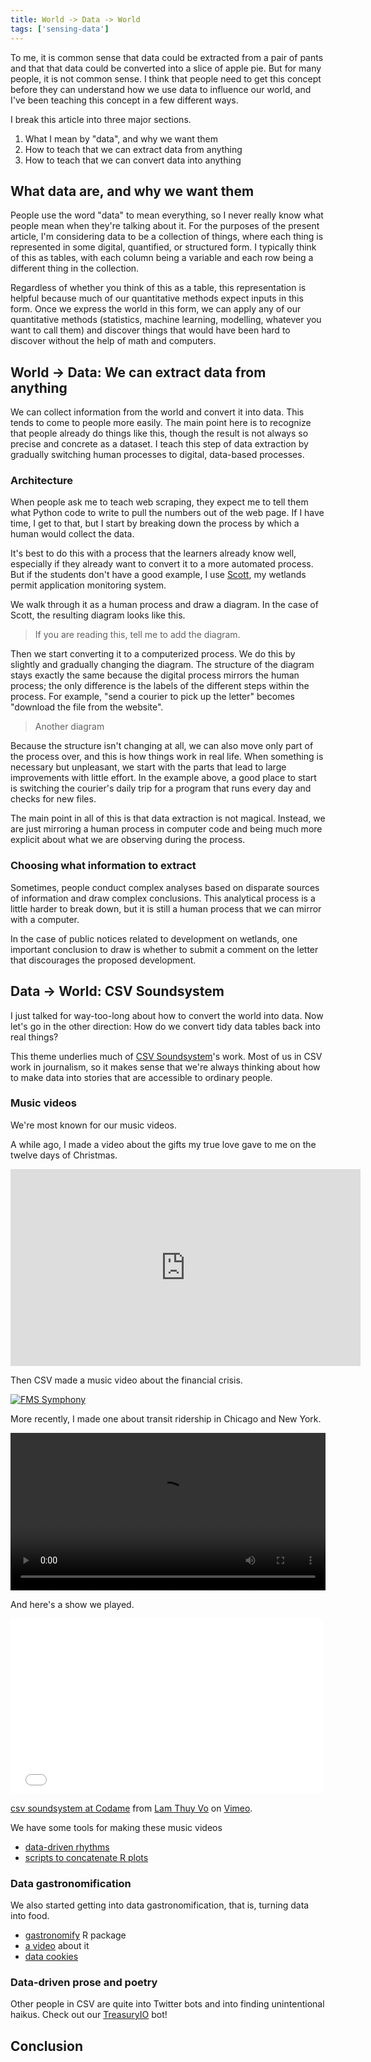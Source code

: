 ```yaml
---
title: World -> Data -> World
tags: ['sensing-data']
---
```

To me, it is common sense that data could be extracted from a pair
of pants and that that data could be converted into a slice of apple pie.
But for many people, it is not common sense. I think that people need
to get this concept before they can understand how we use data to
influence our world, and I've been teaching this concept in a few different ways.

I break this article into three major sections.

1. What I mean by "data", and why we want them
2. How to teach that we can extract data from anything
3. How to teach that we can convert data into anything

## What data are, and why we want them
People use the word "data" to mean everything, so I never really know
what people mean when they're talking about it. For the purposes of the
present article, I'm considering data to be a collection of things,
where each thing is represented in some digital, quantified, or
structured form. I typically think of this as tables, with each column
being a variable and each row being a different thing in the collection.

Regardless of whether you think of this as a table, this representation
is helpful because much of our quantitative methods expect inputs in this
form. Once we express the world in this form, we can apply any of our
quantitative methods (statistics, machine learning, modelling, whatever
you want to call them) and discover things that would have been hard to
discover without the help of math and computers.

## World -> Data: We can extract data from anything
We can collect information from the world and convert it into data.
This tends to come to people more easily. The main point here is to
recognize that people already do things like this, though the result
is not always so precise and concrete as a dataset. I teach this
step of data extraction by gradually switching human processes to
digital, data-based processes.

### Architecture
When people ask me to teach web scraping,
they expect me to tell them what Python code to write to pull the
numbers out of the web page. If I have time, I get to that, but I
start by breaking down the process by which a human would collect the
data.

It's best to do this with a process that the learners already
know well, especially if they already want to convert it to a more
automated process. But if the students don't have a good example, I use
[Scott](https://github.com/tlevine/scott), my wetlands permit application
monitoring system.

We walk through it as a human process and draw a diagram.
In the case of Scott, the resulting diagram looks like this.

> If you are reading this, tell me to add the diagram.

Then we start converting it to a computerized process. We do this by
slightly and gradually changing the diagram. The structure of the diagram
stays exactly the same because the digital process mirrors the human process;
the only difference is the labels of the different steps within the process.
For example, "send a courier to pick up the letter" becomes "download the file
from the website".

> Another diagram

Because the structure isn't changing at all, we can also move only part of
the process over, and this is how things work in real life. When something
is necessary but unpleasant, we start with the parts that lead to large
improvements with little effort. In the example above, a good place to start
is switching the courier's daily trip for a program that runs every day and
checks for new files.

The main point in all of this is that data extraction is not magical. Instead,
we are just mirroring a human process in computer code and being much more
explicit about what we are observing during the process.

### Choosing what information to extract
Sometimes, people conduct complex analyses based on disparate sources of
information and draw complex conclusions. This analytical process is a
little harder to break down, but it is still a human process that we can
mirror with a computer.

In the case of public notices related to development on wetlands, one
important conclusion to draw is whether to submit a comment on the letter
that discourages the proposed development.

## Data -> World: CSV Soundsystem
I just talked for way-too-long about how to convert the world into data.
Now let's go in the other direction: How do we convert tidy data tables
back into real things?

This theme underlies much of [CSV Soundsystem](http://csvsoundsystem.com)'s work.
Most of us in CSV work in journalism, so it makes sense that we're always thinking
about how to make data into stories that are accessible to ordinary people.

### Music videos
We're most known for our music videos.

A while ago, I made a video about the gifts my true love gave to me
on the twelve days of Christmas.

<iframe width="560" height="315" src="http://www.youtube.com/embed/rLZDvXPIDa0" frameborder="0" allowfullscreen></iframe>

Then CSV made a music video about the financial crisis.

[<img alt="FMS Symphony" src="<% @item.identifier %>fms.png" class="wide" />](http://fms.csvsoundsystem.com)

More recently, I made one about transit ridership in Chicago and New York.

<video width="100%" src="/!/ridership-rachenitsa/transit.webm"></video>

And here's a show we played.

<iframe src="//player.vimeo.com/video/76190871" width="500" height="281" frameborder="0" webkitallowfullscreen mozallowfullscreen allowfullscreen></iframe> <p><a href="http://vimeo.com/76190871">csv soundsystem at Codame</a> from <a href="http://vimeo.com/lamthuyvo">Lam Thuy Vo</a> on <a href="https://vimeo.com">Vimeo</a>.</p>

We have some tools for making these music videos

* [data-driven rhythms](https://github.com/csv/ddr)
* [scripts to concatenate R plots](https://github.com/csv/transit-ridership/blob/master/merge.sh)

### Data gastronomification
We also started getting into data gastronomification, that is,
turning data into food.

* [gastronomify](https://github.com/csv/gastronomify) R package
* [a video](http://www.youtube.com/watch?v=3CiDW7NVa8o) about it
* [data cookies](https://twitter.com/internetrebecca/status/352955293291913217)

### Data-driven prose and poetry
Other people in CSV are quite into Twitter bots and into finding
unintentional haikus. Check out our [TreasuryIO](http://twitter.com/TreasuryIO) bot!

## Conclusion
